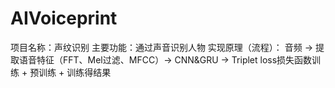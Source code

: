 # AIVoiceprint
项目名称：声纹识别
主要功能：通过声音识别人物
实现原理（流程）：
  音频 → 提取语音特征（FFT、Mel过滤、MFCC）→ CNN&GRU → Triplet loss损失函数训练 + 预训练  + 训练得结果
